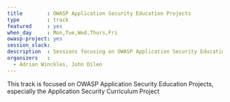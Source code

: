 ```yaml
---
title        : OWASP Application Security Education Projects
type         : track
featured     : yes
when_day     : Mon,Tue,Wed,Thurs,Fri
owasp-project: yes
session_slack:
description  : Sessions focusing on OWASP Application Security Education Projects, especially the Application Security Curriculum Project 
organizers   :
  - Adrian Winckles, John Dileo
---
```


This track is focused on OWASP Application Security Education Projects, especially the Application Security Curriculum Project 
